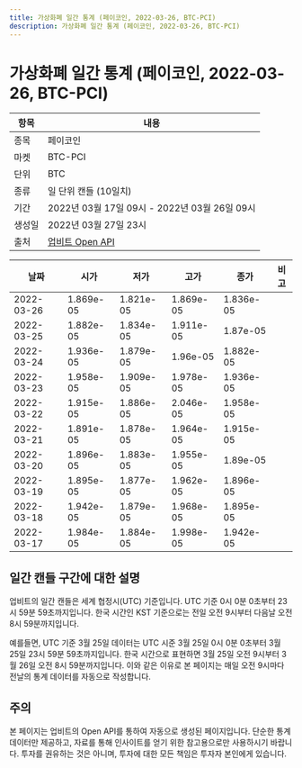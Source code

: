 ```yaml
---
title: 가상화폐 일간 통계 (페이코인, 2022-03-26, BTC-PCI)
description: 가상화폐 일간 통계 (페이코인, 2022-03-26, BTC-PCI)
---
```



가상화폐 일간 통계 (페이코인, 2022-03-26, BTC-PCI)
===

|항목|내용|
|--|--|
|종목|페이코인|
|마켓|BTC-PCI|
|단위|BTC|
|종류|일 단위 캔들 (10일치)|
|기간|2022년 03월 17일 09시 - 2022년 03월 26일 09시|
|생성일|2022년 03월 27일 23시|
|출처|[업비트 Open API](https://docs.upbit.com)|


|날짜|시가|저가|고가|종가|비고|
|--|--|--|--|--|--|
|2022-03-26|1.869e-05|1.821e-05|1.869e-05|1.836e-05|    |
|2022-03-25|1.882e-05|1.834e-05|1.911e-05|1.87e-05|    |
|2022-03-24|1.936e-05|1.879e-05|1.96e-05|1.882e-05|    |
|2022-03-23|1.958e-05|1.909e-05|1.978e-05|1.936e-05|    |
|2022-03-22|1.915e-05|1.886e-05|2.046e-05|1.958e-05|    |
|2022-03-21|1.891e-05|1.878e-05|1.964e-05|1.915e-05|    |
|2022-03-20|1.896e-05|1.883e-05|1.955e-05|1.89e-05|    |
|2022-03-19|1.895e-05|1.877e-05|1.962e-05|1.896e-05|    |
|2022-03-18|1.942e-05|1.879e-05|1.968e-05|1.895e-05|    |
|2022-03-17|1.984e-05|1.884e-05|1.998e-05|1.942e-05|    |


일간 캔들 구간에 대한 설명
---


업비트의 일간 캔들은 세계 협정시(UTC) 기준입니다. 
UTC 기준 0시 0분 0초부터 23시 59분 59초까지입니다. 
한국 시간인 KST 기준으로는 전일 오전 9시부터 다음날 오전 8시 59분까지입니다. 


예를들면, UTC 기준 3월 25일 데이터는 UTC 시준 3월 25일 0시 0분 0초부터 3월 25일 23시 59분 59초까지입니다. 
한국 시간으로 표현하면 3월 25일 오전 9시부터 3월 26일 오전 8시 59분까지입니다. 
이와 같은 이유로 본 페이지는 매일 오전 9시마다 전날의 통계 데이터를 자동으로 작성합니다. 


주의
---


본 페이지는 업비트의 Open API를 통하여 자동으로 생성된 페이지입니다. 
단순한 통계 데이터만 제공하고, 자료를 통해 인사이트를 얻기 위한 참고용으로만 사용하시기 바랍니다. 
투자를 권유하는 것은 아니며, 투자에 대한 모든 책임은 투자자 본인에게 있습니다. 
